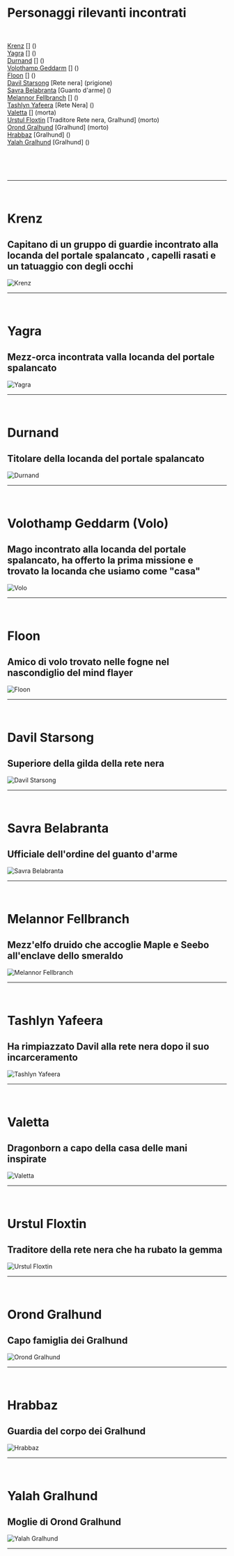 # Personaggi rilevanti incontrati
<br>

[Krenz](#krenz) [] ()   
[Yagra](#yagra) [] ()   
[Durnand](#durnand) [] ()  
[Volothamp Geddarm](#volothamp-geddarm) [] ()  
[Floon](#floon) [] ()  
[Davil Starsong](#davil-starsong) [Rete nera] (prigione)  
[Savra Belabranta](#savra-belabranta) [Guanto d'arme] ()  
[Melannor Fellbranch](#melannor-fellbranch) [] ()   
[Tashlyn Yafeera](#tashlyn-yafeera) [Rete Nera] ()   
[Valetta](#valetta) [] (morta)  
[Urstul Floxtin](#urstul-floxtin) [Traditore Rete nera, Gralhund] (morto)   
[Orond Gralhund](#orond-gralhund) [Gralhund] (morto)  
[Hrabbaz](#hrabbaz) [Gralhund] ()  
[Yalah Gralhund](#yalah-gralhund) [Gralhund] ()   
 

<br>
<br>
<br>
<hr><br>

# Krenz
## Capitano di un gruppo di guardie incontrato alla locanda del portale spalancato , capelli rasati e un tatuaggio con degli occhi

![Krenz](https://static.wikia.nocookie.net/kingsway-role-playing-group/images/d/d1/D05961d80krentzea386c80777682a0fbad4e5.jpg/revision/latest/scale-to-width-down/696?cb=20180916045442)  <hr><br>
  


# Yagra
## Mezz-orca incontrata valla locanda del portale spalancato 
![Yagra](https://static.wikia.nocookie.net/kingsway-role-playing-group/images/a/a5/5c9ddeb235715c394e00e16ebbab508a.jpg/revision/latest/scale-to-width-down/564?cb=20180916023322) <hr><br>

# Durnand
## Titolare della locanda del portale spalancato

![Durnand](https://static.wikia.nocookie.net/kingsway-role-playing-group/images/1/1e/Durnan-5e.jpg/revision/latest/scale-to-width-down/450?cb=20190506182132)<hr><br> 

# Volothamp Geddarm (Volo)
## Mago incontrato alla locanda del portale spalancato, ha offerto la prima missione e trovato la locanda che usiamo come "casa"

![Volo](https://static.wikia.nocookie.net/kingsway-role-playing-group/images/5/5b/230px-Volothamp_Geddarm_5e.jpg/revision/latest/scale-to-width-down/230?cb=20181220032423)<hr><br> 

# Floon
## Amico di volo trovato nelle fogne nel nascondiglio del mind flayer

![Floon](https://static.wikia.nocookie.net/kingsway-role-playing-group/images/7/7d/40ad3d37b617b846d4fdghfgh7286b21a381840.jpg/revision/latest/scale-to-width-down/564?cb=20180916053527)<hr><br> 

# Davil Starsong
## Superiore della gilda della rete nera

![Davil Starsong](https://static.wikia.nocookie.net/forgottenrealms/images/8/80/DavilStarsong.png/revision/latest/scale-to-width-down/612?cb=20190118105332)<hr><br> 

# Savra Belabranta
## Ufficiale dell'ordine del guanto d'arme

![Savra Belabranta](https://static.wikia.nocookie.net/athkatmon/images/8/85/Savra_Belabranta.png/revision/latest?cb=20210301131343)<hr><br> 

# Melannor Fellbranch
## Mezz'elfo druido che accoglie Maple e Seebo all'enclave dello smeraldo

![Melannor Fellbranch](https://db4sgowjqfwig.cloudfront.net/images/5207311/melannor.jpg)<hr><br> 

# Tashlyn Yafeera
## Ha rimpiazzato Davil alla rete nera dopo il suo incarceramento

![Tashlyn Yafeera](https://static.wikia.nocookie.net/forgottenrealms/images/d/de/Tashlyn.png/revision/latest/scale-to-width-down/597?cb=20190205055255)<hr><br> 

# Valetta
## Dragonborn a capo della casa delle mani inspirate

![Valetta](https://db4sgowjqfwig.cloudfront.net/images/5712013/Valetta.jpg)<hr><br> 


# Urstul Floxtin
## Traditore della rete nera che ha rubato la gemma

![Urstul Floxtin](https://static.wikia.nocookie.net/kingsway-role-playing-group/images/e/ec/Urtul.PNG/revision/latest/scale-to-width-down/268?cb=20190213184501)<hr><br> 


# Orond Gralhund
## Capo famiglia dei Gralhund

![Orond Gralhund](https://static.wikia.nocookie.net/kingsway-role-playing-group/images/8/8c/Orond.png/revision/latest/scale-to-width-down/608?cb=20190214023358)<hr><br> 


# Hrabbaz
## Guardia del corpo dei Gralhund

![Hrabbaz](https://static.wikia.nocookie.net/kingsway-role-playing-group/images/3/38/Hrabbaz.jpg/revision/latest/scale-to-width-down/636?cb=20190214020645)<hr><br> 


# Yalah Gralhund
## Moglie di Orond Gralhund

![Yalah Gralhund](https://static.wikia.nocookie.net/kingsway-role-playing-group/images/6/61/Yalah-0.png/revision/latest/scale-to-width-down/546?cb=20190214022531)<hr><br> 

